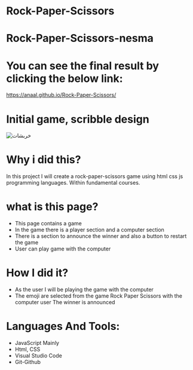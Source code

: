 # Rock-Paper-Scissors

# Rock-Paper-Scissors-nesma

# You can see the final result by clicking the below link:
https://anaal.github.io/Rock-Paper-Scissors/
 
# Initial game, scribble design
 ![خربشات](https://user-images.githubusercontent.com/52491098/98239315-6c609800-1f70-11eb-8e36-66339097c0ca.jpg)

# Why i did this?
 In this project I will create a rock-paper-scissors game using html css js programming languages.
 Within fundamental courses.
 
# what is this page?
- This page contains a game
- In the game there is a player section and a computer section
- There is a section to announce the winner and also a button to restart the game
- User can play game with the computer

# How I did it?
- As the user I will be playing the game with the computer
- The emoji are selected from the game Rock Paper Scissors with the computer user
The winner is announced

# Languages And Tools:
- JavaScript Mainly
- Html, CSS
- Visual Studio Code
- Git-Github


